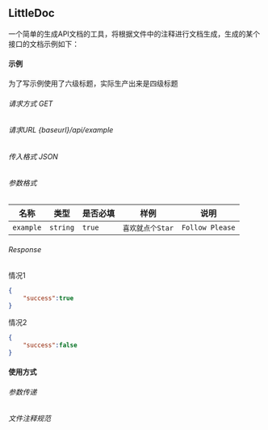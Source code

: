 ## LittleDoc

一个简单的生成API文档的工具，将根据文件中的注释进行文档生成，生成的某个接口的文档示例如下：

#### 示例

为了写示例使用了六级标题，实际生产出来是四级标题

###### 请求方式 GET 

###### 请求URL {baseurl}/api/example

###### 传入格式 JSON

###### 参数格式

|名称|类型|是否必填|样例|说明|
|--|--|--|--|--|
|`example`|`string`|`true`|`喜欢就点个Star`|`Follow Please`|

###### Response

情况1
```json
{
    "success":true
} 
```

情况2
```json
{
    "success":false
}
```

#### 使用方式

###### 参数传递

###### 文件注释规范

